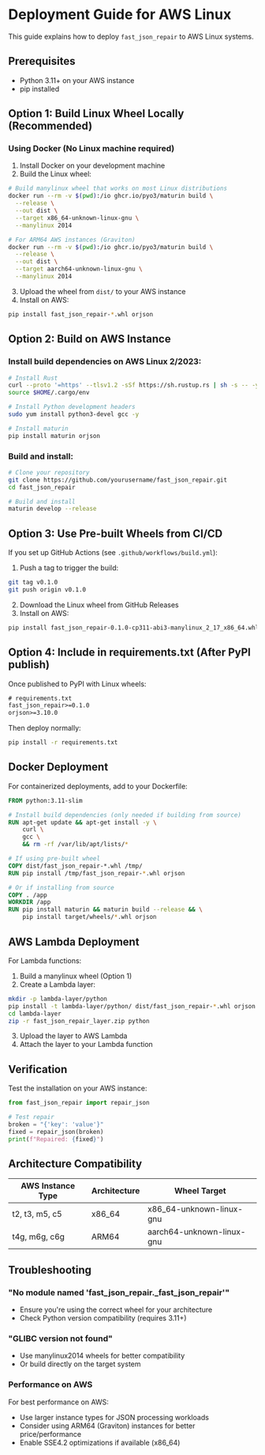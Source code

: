 # Deployment Guide for AWS Linux

This guide explains how to deploy `fast_json_repair` to AWS Linux systems.

## Prerequisites

- Python 3.11+ on your AWS instance
- pip installed

## Option 1: Build Linux Wheel Locally (Recommended)

### Using Docker (No Linux machine required)

1. Install Docker on your development machine
2. Build the Linux wheel:

```bash
# Build manylinux wheel that works on most Linux distributions
docker run --rm -v $(pwd):/io ghcr.io/pyo3/maturin build \
  --release \
  --out dist \
  --target x86_64-unknown-linux-gnu \
  --manylinux 2014

# For ARM64 AWS instances (Graviton)
docker run --rm -v $(pwd):/io ghcr.io/pyo3/maturin build \
  --release \
  --out dist \
  --target aarch64-unknown-linux-gnu \
  --manylinux 2014
```

3. Upload the wheel from `dist/` to your AWS instance
4. Install on AWS:

```bash
pip install fast_json_repair-*.whl orjson
```

## Option 2: Build on AWS Instance

### Install build dependencies on AWS Linux 2/2023:

```bash
# Install Rust
curl --proto '=https' --tlsv1.2 -sSf https://sh.rustup.rs | sh -s -- -y
source $HOME/.cargo/env

# Install Python development headers
sudo yum install python3-devel gcc -y

# Install maturin
pip install maturin orjson
```

### Build and install:

```bash
# Clone your repository
git clone https://github.com/yourusername/fast_json_repair.git
cd fast_json_repair

# Build and install
maturin develop --release
```

## Option 3: Use Pre-built Wheels from CI/CD

If you set up GitHub Actions (see `.github/workflows/build.yml`):

1. Push a tag to trigger the build:
```bash
git tag v0.1.0
git push origin v0.1.0
```

2. Download the Linux wheel from GitHub Releases
3. Install on AWS:
```bash
pip install fast_json_repair-0.1.0-cp311-abi3-manylinux_2_17_x86_64.whl orjson
```

## Option 4: Include in requirements.txt (After PyPI publish)

Once published to PyPI with Linux wheels:

```txt
# requirements.txt
fast_json_repair>=0.1.0
orjson>=3.10.0
```

Then deploy normally:
```bash
pip install -r requirements.txt
```

## Docker Deployment

For containerized deployments, add to your Dockerfile:

```dockerfile
FROM python:3.11-slim

# Install build dependencies (only needed if building from source)
RUN apt-get update && apt-get install -y \
    curl \
    gcc \
    && rm -rf /var/lib/apt/lists/*

# If using pre-built wheel
COPY dist/fast_json_repair-*.whl /tmp/
RUN pip install /tmp/fast_json_repair-*.whl orjson

# Or if installing from source
COPY . /app
WORKDIR /app
RUN pip install maturin && maturin build --release && \
    pip install target/wheels/*.whl orjson
```

## AWS Lambda Deployment

For Lambda functions:

1. Build a manylinux wheel (Option 1)
2. Create a Lambda layer:

```bash
mkdir -p lambda-layer/python
pip install -t lambda-layer/python/ dist/fast_json_repair-*.whl orjson
cd lambda-layer
zip -r fast_json_repair_layer.zip python
```

3. Upload the layer to AWS Lambda
4. Attach the layer to your Lambda function

## Verification

Test the installation on your AWS instance:

```python
from fast_json_repair import repair_json

# Test repair
broken = "{'key': 'value'}"
fixed = repair_json(broken)
print(f"Repaired: {fixed}")
```

## Architecture Compatibility

| AWS Instance Type | Architecture | Wheel Target |
|------------------|--------------|--------------|
| t2, t3, m5, c5   | x86_64      | x86_64-unknown-linux-gnu |
| t4g, m6g, c6g    | ARM64       | aarch64-unknown-linux-gnu |

## Troubleshooting

### "No module named 'fast_json_repair._fast_json_repair'"
- Ensure you're using the correct wheel for your architecture
- Check Python version compatibility (requires 3.11+)

### "GLIBC version not found"
- Use manylinux2014 wheels for better compatibility
- Or build directly on the target system

### Performance on AWS

For best performance on AWS:
- Use larger instance types for JSON processing workloads
- Consider using ARM64 (Graviton) instances for better price/performance
- Enable SSE4.2 optimizations if available (x86_64)

